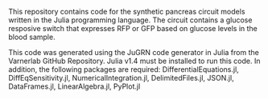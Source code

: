 This repository contains code for the synthetic pancreas circuit models written in the Julia programming language. The circuit contains a glucose resposive switch that expresses RFP or GFP based on glucose levels in the blood sample. 

This code was generated using the JuGRN code generator in Julia from the Varnerlab GitHub Repository. Julia v1.4 must be installed to run this code. In addition, the following packages are required: DifferentialEquations.jl, DiffEqSensitivity.jl, NumericalIntegration.jl, DelimitedFiles.jl, JSON.jl, DataFrames.jl, LinearAlgebra.jl, PyPlot.jl
